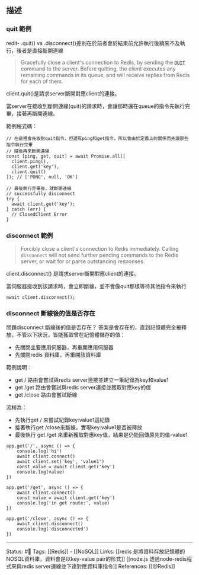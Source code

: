 
## 描述


### quit 範例
redit- .quit() vs .disconnect()差別在於前者會於結束前允許執行後續來不及執行，後者是直接斷開連線


> Gracefully close a client's connection to Redis, by sending the [`QUIT`](https://redis.io/commands/quit) command to the server. Before quitting, the client executes any remaining commands in its queue, and will receive replies from Redis for each of them.

client.quit()是請求server斷開對應client的連接。

當server在接收到斷開連線(quit)的請求時，會讓那時還在queue的指令先執行完畢，接著再斷開連線。

範例程式碼：
```
// 在這裡會先收到quit指令，但還有ping和get指令，所以會由於定義上的關係而先讓那些指令執行完畢
// 隨後再來斷開連線
const [ping, get, quit] = await Promise.all([
  client.ping(),
  client.get('key'),
  client.quit()
]); // ['PONG', null, 'OK']

// 最後執行完畢後，就斷開連線
// successfully disconnect
try {
  await client.get('key');
} catch (err) {
  // ClosedClient Error
}
```

### disconnect 範例

> Forcibly close a client's connection to Redis immediately. Calling `disconnect` will not send further pending commands to the Redis server, or wait for or parse outstanding responses.

client.disconnect() 是請求server斷開對應client的連接。

當伺服器接收到該請求時，會立即斷線，並不會像quit那樣等待其他指令來執行


```
await client.disconnect();
```

### disconnect 斷線後的值是否存在
問題disconnect 斷線後的值是否存在？
答案是會存在的，直到記憶體完全被釋放，不管以下狀況，皆能獲取曾在記憶體儲存的值：
- 先關閉主要應用伺服器，再重開應用伺服器
- 先關閉redis 資料庫，再重開該資料庫

範例說明：
- get / 路由會嘗試與redis server連接並建立一筆紀錄為key和value1
- get /get 路由會嘗試與redis server連接並獲取對應key的值
- get /close 路由會嘗試斷線

流程為：
- 先執行get / 來嘗試紀錄key:value1這紀錄
- 接著執行get /close來斷線，實現key:value1是否被釋放
- 最後執行 get /get 來重新獲取對應key值，結果是仍能回傳原先的值-value1



```
app.get('/', async () => {
	console.log('hi')
	await client.connect()
	await client.set('key', 'value1')
	const value = await client.get('key')
	console.log(value)
})

app.get('/get', async () => {
	await client.connect()
	const value = await client.get('key')
	console.log('in get route:', value)
})

app.get('/close', async () => {
	await client.disconnect()
	console.log('disconnected')
})
```


---
Status: #🌱 
Tags:
[[Redis]] - [[NoSQL]]
Links:
[[redis 是將資料存放記憶體的NOSQL資料庫，資料會是以key-value pair的形式]]
[[node.js 透過node-redis程式來與redis server連線並下達對應資料庫指令]]
References:
[[@Redis]]